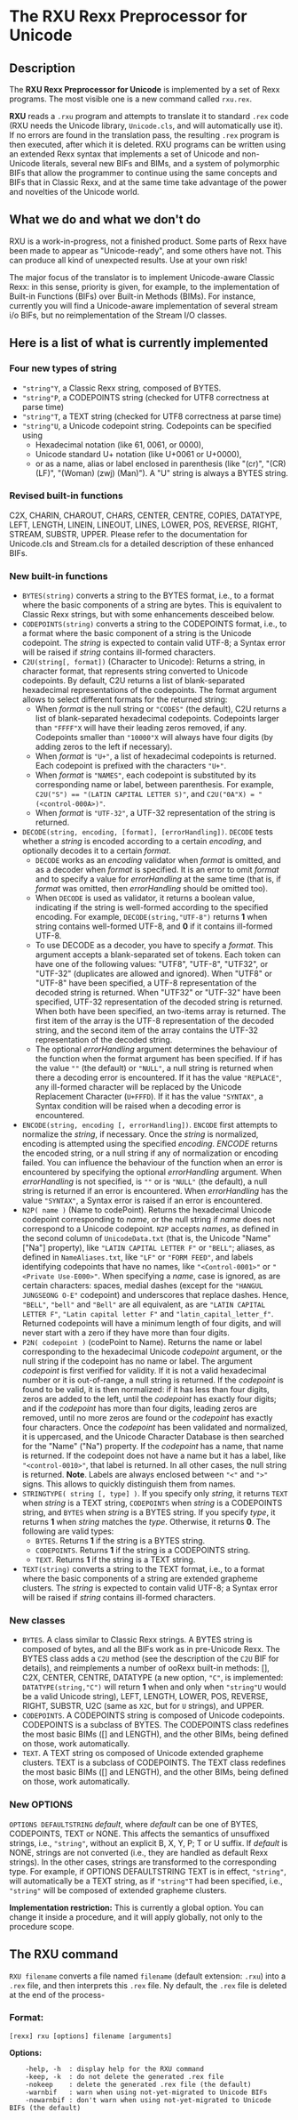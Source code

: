 # The RXU Rexx Preprocessor for Unicode

## Description

The __RXU Rexx Preprocessor for Unicode__ is implemented by a set of Rexx programs. The most visible one is a new command called ``rxu.rex``. 

__RXU__ reads a ``.rxu`` program and attempts to translate it to standard ``.rex`` code (RXU needs the Unicode library, ``Unicode.cls``, and will automatically use it). 
If no errors are found in the translation pass, the resulting ``.rex`` program is then executed, after which it is deleted. 
RXU programs can be written using an extended Rexx syntax that implements a set of Unicode and non-Unicode literals, several new BIFs and BIMs, 
and a system of polymorphic BIFs that allow the programmer to continue using the same concepts and BIFs that in Classic Rexx, 
and at the same time take advantage of the power and novelties of the Unicode world.

## What we do and what we don't do

RXU is a work-in-progress, not a finished product. Some parts of Rexx have been made to appear as "Unicode-ready", and some others have not. This can produce all kind of unexpected results. Use at your own risk!

The major focus of the translator is to implement Unicode-aware Classic Rexx: in this sense, priority is given, for example, 
to the implementation of Built-in Functions (BIFs) over Built-in Methods (BIMs). 
For instance, currently you will find a Unicode-aware implementation of several stream i/o BIFs, but no reimplementation of the Stream I/O classes.

## Here is a list of what is currently implemented

### Four new types of string

* ``"string"Y``, a Classic Rexx string, composed of BYTES.
* ``"string"P``, a CODEPOINTS string (checked for UTF8 correctness at parse time)
* ``"string"T``, a TEXT string (checked for UTF8 correctness at parse time)
* ``"string"U``, a Unicode codepoint string. Codepoints can be specified using
    * Hexadecimal notation (like 61, 0061, or 0000),
    * Unicode standard U+ notation (like U+0061 or U+0000),
    * or as a name, alias or label enclosed in parenthesis (like "(cr)", "(CR) (LF)", "(Woman) (zwj) (Man)").
  A "U" string is always a BYTES string.

### Revised built-in functions

C2X, CHARIN, CHAROUT, CHARS, CENTER, CENTRE, COPIES, DATATYPE, LEFT, LENGTH, LINEIN, LINEOUT, LINES, LOWER, POS, REVERSE, RIGHT, STREAM, SUBSTR, UPPER. 
Please refer to the documentation for Unicode.cls and Stream.cls for a detailed description of these enhanced BIFs.

### New built-in functions

* ``BYTES(string)`` converts a string to the BYTES format, i.e., to a format where the basic components of a string are bytes. This is equivalent to Classic Rexx strings, but with some enhancements desceibed below.
* ``CODEPOINTS(string)`` converts a string to the CODEPOINTS format, i.e., to a format where the basic component of a string is the Unicode codepoint.
  The _string_ is expected to contain valid UTF-8; a Syntax error will be raised if _string_ contains ill-formed characters.
* ``C2U(string[, format])`` (Character to Unicode): Returns a string, in character format, that represents string converted to Unicode codepoints.
  By default, C2U returns a list of blank-separated hexadecimal representations of the codepoints. The format argument allows to select different formats for the returned string:
    * When _format_ is the null string or ``"CODES"`` (the default), C2U returns a list of blank-separated hexadecimal codepoints.
      Codepoints larger than ``"FFFF"X`` will have their leading zeros removed, if any. Codepoints smaller than ``"10000"X`` will always have four digits (by adding zeros to the left if necessary).
    * When _format_ is ``"U+"``, a list of hexadecimal codepoints is returned. Each codepoint is prefixed with the characters ``"U+"``.
    * When _format_ is ``"NAMES"``, each codepoint is substituted by its corresponding name or label, between parenthesis.
      For example, ``C2U("S") == "(LATIN CAPITAL LETTER S)"``, and ``C2U("0A"X) = "(<control-000A>)"``.
    * When _format_ is ``"UTF-32"``, a UTF-32 representation of the string is returned.
* ``DECODE(string, encoding, [format], [errorHandling])``. ``DECODE`` tests whether a _string_ is encoded according to a certain _encoding_, and optionally decodes it to a certain _format_.
    * ``DECODE`` works as an _encoding_ validator when _format_ is omitted, and as a decoder when _format_ is specified. It is an error to omit _format_ and to specify a value for _errorHandling_ at the same time (that is, if _format_ was omitted, then _errorHandling_ should be omitted too).
    * When ``DECODE`` is used as validator, it returns a boolean value, indicating if the string is well-formed according to the specified encoding.
      For example, ``DECODE(string,"UTF-8")`` returns __1__ when string contains well-formed UTF-8, and __0__ if it contains ill-formed UTF-8.
    * To use DECODE as a decoder, you have to specify a _format_. This argument accepts a blank-separated set of tokens.
      Each token can have one of the following values: "UTF8", "UTF-8", "UTF32", or "UTF-32" (duplicates are allowed and ignored).
      When "UTF8" or "UTF-8" have been specified, a UTF-8 representation of the decoded string is returned.
      When "UTF32" or "UTF-32" have been specified, UTF-32 representation of the decoded string is returned.
      When both have been specified, an two-items array is returned. The first item of the array is the UTF-8 representation of the decoded string,
      and the second item of the array contains the UTF-32 representation of the decoded string.
    * The optional _errorHandling_ argument determines the behaviour of the function when the format argument has been specified.
      If if has the value ``""`` (the default) or ``"NULL"``, a null string is returned when there a decoding error is encountered.
      If it has the value ``"REPLACE"``, any ill-formed character will be replaced by the Unicode Replacement Character (``U+FFFD``).
      If it has the value ``"SYNTAX"``, a Syntax condition will be raised when a decoding error is encountered.
* ``ENCODE(string, encoding [, errorHandling])``.  ``ENCODE`` first attempts to normalize the _string_, if necessary.
  Once the _string_ is normalized, encoding is attempted using the specified _encoding_. _ENCODE_ returns the encoded string,
  or a null string if any of normalization or encoding failed. You can influence the behaviour of the function when an error is encountered by specifying the optional _errorHandling_ argument.
  When _errorHandling_ is not specified, is ``""`` or is ``"NULL"`` (the default), a null string is returned if an error is encountered.
  When _errorHandling_ has the value ``"SYNTAX"``, a Syntax error is raised if an error is encountered.
* ``N2P( name )`` (Name to codePoint). Returns the hexadecimal Unicode codepoint corresponding to _name_, or the null string if _name_ does not correspond to a Unicode codepoint.
  ``N2P`` accepts _names_, as defined in the second column of ``UnicodeData.txt`` (that is, the Unicode "Name" \["Na"\] property), like ``"LATIN CAPITAL LETTER F"`` or ``"BELL"``;
  aliases, as defined in ``NameAliases.txt``, like ``"LF"`` or ``"FORM FEED"``, and labels identifying codepoints that have no names, like ``"<Control-0001>"`` or ``"<Private Use-E000>"``.
  When specifying a _name_, case is ignored, as are certain characters: spaces, medial dashes (except for the ``"HANGUL JUNGSEONG O-E"`` codepoint) and underscores that replace dashes.
  Hence, ``"BELL"``, ``"bell"`` and ``"Bell"`` are all equivalent, as are ``"LATIN CAPITAL LETTER F"``, ``"Latin capital letter F"`` and ``"latin_capital_letter_f"``.
  Returned codepoints will have a minimum length of four digits, and will never start with a zero if they have more than four digits.
* ``P2N( codepoint )`` (codePoint to Name). Returns the name or label corresponding to the hexadecimal Unicode _codepoint_ argument, or the null string if the codepoint has no name or label.
  The argument _codepoint_ is first verified for validity. If it is not a valid hexadecimal number or it is out-of-range, a null string is returned.
  If the _codepoint_ is found to be valid, it is then normalized: if it has less than four digits, zeros are added to the left,
  until the _codepoint_ has exactly four digits; and if the _codepoint_ has more than four digits, leading zeros are removed, until no more zeros are found or the _codepoint_ has exactly four characters.
  Once the _codepoint_ has been validated and normalized, it is uppercased, and the Unicode Character Database is then searched for the "Name" ("Na") property.
  If the _codepoint_ has a name, that name is returned.
  If the codepoint does not have a name but it has a label, like ``"<control-0010>"``, that label is returned. In all other cases, the null string is returned.
  __Note__. Labels are always enclosed between ``"<"`` and ``">"`` signs. This allows to quickly distinguish them from names.
* ``STRINGTYPE( string [, type] )``.  If you specify only _string_, it returns ``TEXT`` when _string_ is a TEXT string,
  ``CODEPOINTS`` when _string_ is a CODEPOINTS string, and ``BYTES`` when _string_ is a BYTES string. If you specify _type_, it returns __1__ when
  _string_ matches the _type_. Otherwise, it returns __0__. The following are valid types: 
    * ``BYTES``. Returns __1__ if the string is a BYTES string.
    * ``CODEPOINTS``. Returns __1__ if the string is a CODEPOINTS string.
    * ``TEXT``. Returns __1__ if the string is a TEXT string.
* ``TEXT(string)`` converts a string to the TEXT format, i.e., to a format where the basic components of a string are extended grapheme clusters.
  The _string_ is expected to contain valid UTF-8; a Syntax error will be raised if _string_ contains ill-formed characters.

### New classes

* ``BYTES``. A class similar to Classic Rexx strings. A BYTES string is composed of bytes, and all the BIFs work as in pre-Unicode Rexx. The BYTES class adds a ``C2U`` method (see the description of the ``C2U`` BIF for 
  details), and reimplements a number of ooRexx built-in methods: \[\], C2X, CENTER, CENTRE, DATATYPE (a new option, ``"C"``, is implemented: ``DATATYPE(string,"C")`` will return __1__ when and only when ``"string"U`` 
  would be a valid Unicode string), LEFT, LENGTH, LOWER, POS, REVERSE, RIGHT, SUBSTR, U2C (same as ``X2C``, but for ``U`` strings), and UPPER.
* ``CODEPOINTS``. A CODEPOINTS string is composed of Unicode codepoints. CODEPOINTS is a subclass of BYTES. The CODEPOINTS class redefines the most basic BIMs (\[\] and LENGTH), and the other BIMs, being defined on 
  those, work automatically.
* ``TEXT``. A TEXT string os composed of Unicode extended grapheme clusters. TEXT is a subclass of CODEPOINTS. The TEXT class redefines the most basic BIMs (\[\] and LENGTH), and the other BIMs, being defined on
  those, work automatically.

### New OPTIONS

``OPTIONS DEFAULTSTRING`` _default_, where _default_ can be one of BYTES, CODEPOINTS, TEXT or NONE. 
This affects the semantics of unsuffixed strings, i.e., ``"string"``, without an explicit B, X, Y, P; T or U suffix. 
If _default_ is NONE, strings are not converted (i.e., they are handled as default Rexx strings). 
In the other cases, strings are transformed to the corresponding type. For example, if OPTIONS DEFAULTSTRING TEXT is in effect, ``"string"``, will automatically be a TEXT string,
as if ``"string"T`` had been specified, i.e., ``"string"`` will be composed of extended grapheme clusters. 

__Implementation restriction:__ This is currently a global option. You can change it inside a procedure, and it will apply globally, not only to the procedure scope.

## The RXU command

``RXU filename`` converts a file named ``filename`` (default extension: ``.rxu``) into a ``.rex`` file, and then interprets this ``.rex`` file. Ny default, the
``.rex`` file is deleted at the end of the process-

### Format:                                                                  

```                                                                           
[rexx] rxu [options] filename [arguments]                              
```

__Options:__

```
    -help, -h  : display help for the RXU command                          
    -keep, -k  : do not delete the generated .rex file                     
    -nokeep    : delete the generated .rex file (the default)              
    -warnbif   : warn when using not-yet-migrated to Unicode BIFs
    -nowarnbif : don't warn when using not-yet-migrated to Unicode BIFs (the default)
```
